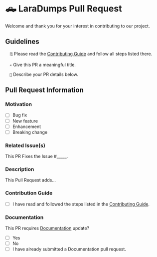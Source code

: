 # 🛻 LaraDumps Pull Request

Welcome and thank you for your interest in contributing to our project.

## Guidelines

`   🗒️ `  Please read the [Contributing Guide](https://github.com/laradumps/app/blob/main/CONTRIBUTING.md) and follow all steps listed there.

`   ✍️ `  Give this PR a meaningful title.

`   📣 `  Describe your PR details below.

## Pull Request Information

### Motivation

- [ ] Bug fix
- [ ] New feature
- [ ] Enhancement
- [ ] Breaking change

### Related Issue(s)

This PR Fixes the Issue #_____.

### Description

This Pull Request adds...

### Contribution Guide

- [ ] I have read and followed the steps listed in the [Contributing Guide](https://github.com/laradumps/app/blob/main/CONTRIBUTING.md).

### Documentation

 This PR requires [Documentation](https://github.com/laradumps/laradumps-docs) update?

- [ ] Yes
- [ ] No
- [ ] I have already submitted a Documentation pull request.
